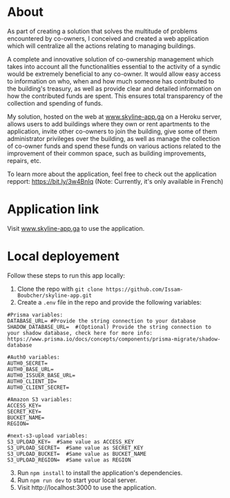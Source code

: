 # About

As part of creating a solution that solves the multitude of problems encountered by 
co-owners, I conceived and created a web application which will centralize all 
the actions relating to managing buildings.

A complete and innovative solution of co-ownership management which takes into 
account all the functionalities essential to the activity of a syndic would be 
extremely beneficial to any co-owner. It would allow easy access to information on 
who, when and how much someone has contributed to the building's treasury, as 
well as provide clear and detailed information on how the contributed funds are 
spent. This ensures total transparency of the collection and spending of funds.

My solution, hosted on the web at www.skyline-app.ga on a Heroku server, 
allows users to add buildings where they own or rent apartments to the application, 
invite other co-owners to join the building, give some of them administrator 
privileges over the building, as well as manage the collection of co-owner funds and 
spend these funds on various actions related to the improvement of their common 
space, such as building improvements, repairs, etc.

To learn more about the application, feel free to check out the application repport: https://bit.ly/3w4BnIq (Note: Currently, it's only available in French)

# Application link

Visit www.skyline-app.ga to use the application.

# Local deployement

Follow these steps to run this app locally:
1. Clone the repo with `git clone https://github.com/Issam-Boubcher/skyline-app.git`
2. Create a `.env` file in the repo and provide the following variables:
```
#Prisma variables:
DATABASE_URL= #Provide the string connection to your database
SHADOW_DATABASE_URL=  #(Optional) Provide the string connection to your shadow database, check here for more info: https://www.prisma.io/docs/concepts/components/prisma-migrate/shadow-database

#Auth0 variables:
AUTH0_SECRET=
AUTH0_BASE_URL=
AUTH0_ISSUER_BASE_URL=
AUTH0_CLIENT_ID=
AUTH0_CLIENT_SECRET=

#Amazon S3 variables:
ACCESS_KEY=
SECRET_KEY=
BUCKET_NAME=
REGION=

#next-s3-upload variables:
S3_UPLOAD_KEY=  #Same value as ACCESS_KEY
S3_UPLOAD_SECRET=  #Same value as SECRET_KEY
S3_UPLOAD_BUCKET=  #Same value as BUCKET_NAME
S3_UPLOAD_REGION=  #Same value as REGION
```

3. Run `npm install` to install the application's dependencies.
4. Run `npm run dev` to start your local server.
5. Visit http://localhost:3000 to use the application.
